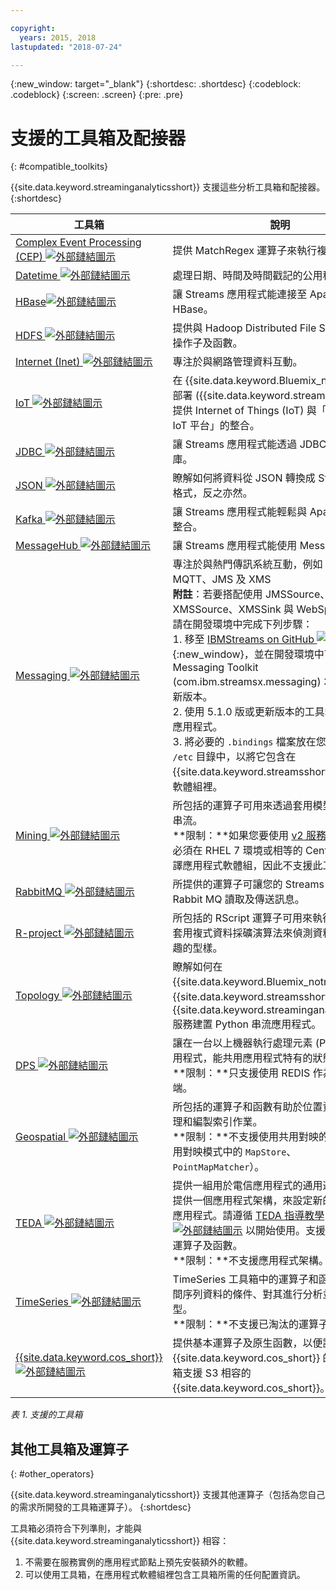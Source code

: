 ```yaml
---

copyright:
  years: 2015, 2018
lastupdated: "2018-07-24"

---
```


<!-- Attribute definitions -->
{:new_window: target="_blank"}
{:shortdesc: .shortdesc}
{:codeblock: .codeblock}
{:screen: .screen}
{:pre: .pre}

# 支援的工具箱及配接器
{: #compatible_toolkits}

{{site.data.keyword.streaminganalyticsshort}} 支援這些分析工具箱和配接器。
{:shortdesc}

|工具箱|說明|
| --------------------------------| --------------------------|
|[Complex Event Processing (CEP) ![外部鏈結圖示](../../icons/launch-glyph.svg "外部鏈結圖示")](https://ibm.co/2zOwODa)    |	提供 MatchRegex 運算子來執行複式事件處理。|
|[Datetime ![外部鏈結圖示](../../icons/launch-glyph.svg "外部鏈結圖示")](https://ibmstreams.github.io/streamsx.datetime/)	|	處理日期、時間及時間戳記的公用程式集。|
|[HBase![外部鏈結圖示](../../icons/launch-glyph.svg "外部鏈結圖示")](http://ibmstreams.github.io/streamsx.hbase/)        |讓 Streams 應用程式能連接至 Apache HBase。|
|[HDFS ![外部鏈結圖示](../../icons/launch-glyph.svg "外部鏈結圖示")](http://ibmstreams.github.io/streamsx.hdfs/)          |提供與 Hadoop Distributed File System 互動的操作子及函數。|
|[Internet (Inet) ![外部鏈結圖示](../../icons/launch-glyph.svg "外部鏈結圖示")](http://ibmstreams.github.io/streamsx.inet)|專注於與網路管理資料互動。|
|[IoT ![外部鏈結圖示](../../icons/launch-glyph.svg "外部鏈結圖示")](http://ibmstreams.github.io/streamsx.iot/)            |在 {{site.data.keyword.Bluemix_notm}} 或內部部署 ({{site.data.keyword.streamsshort}}) 中提供 Internet of Things (IoT) 與「IBM Watson IoT 平台」的整合。|
|[JDBC ![外部鏈結圖示](../../icons/launch-glyph.svg "外部鏈結圖示")](http://ibmstreams.github.io/streamsx.jdbc/)          |讓 Streams 應用程式能透過 JDBC 使用資料庫。|
|[JSON ![外部鏈結圖示](../../icons/launch-glyph.svg "外部鏈結圖示")](http://ibmstreams.github.io/streamsx.json/)          |瞭解如何將資料從 JSON 轉換成 Streams 值組格式，反之亦然。|
|[Kafka ![外部鏈結圖示](../../icons/launch-glyph.svg "外部鏈結圖示")](https://ibmstreams.github.io/streamsx.kafka/)       |讓 Streams 應用程式能輕鬆與 Apache Kafka 整合。|
|[MessageHub ![外部鏈結圖示](../../icons/launch-glyph.svg "外部鏈結圖示")](https://ibmstreams.github.io/streamsx.messagehub/) |讓 Streams 應用程式能使用 MessageHub。|
|[Messaging ![外部鏈結圖示](../../icons/launch-glyph.svg "外部鏈結圖示")](https://ibmstreams.github.io/streamsx.messaging/)   |  	專注於與熱門傳訊系統互動，例如 Kafka、MQTT、JMS 及 XMS	<br>**附註**：若要搭配使用 JMSSource、JMSSink、XMSSource、XMSSink 與 WebSphere MQ，請在開發環境中完成下列步驟：<br>1. 移至 [IBMStreams on GitHub ![外部鏈結圖示](../../icons/launch-glyph.svg "外部鏈結圖示")](https://github.com/IBMStreams){:new_window}，並在開發環境中下載 Messaging Toolkit (com.ibm.streamsx.messaging) 3.0.0 版或更新版本。<br>2. 使用 5.1.0 版或更新版本的工具箱來建置您的應用程式。<br>3. 將必要的 `.bindings` 檔案放在您應用程式的 `/etc` 目錄中，以將它包含在 {{site.data.keyword.streamsshort}} 應用程式軟體組裡。|
|[Mining ![外部鏈結圖示](../../icons/launch-glyph.svg "外部鏈結圖示")](https://ibm.co/2y3i5au)              	   	            |所包括的運算子可用來透過套用模型來發掘資料串流。<br> **限制：**如果您要使用 [v2 服務方案](/docs/services/StreamingAnalytics/service_plans.html)，由於您必須在 RHEL 7 環境或相等的 CentOS 版本中編譯應用程式軟體組，因此不支援此工具箱。|
|[RabbitMQ ![外部鏈結圖示](../../icons/launch-glyph.svg "外部鏈結圖示")](https://ibmstreams.github.io/streamsx.rabbitmq/)     |所提供的運算子可讓您的 Streams 應用程式從 Rabbit MQ 讀取及傳送訊息。|
|[R-project ![外部鏈結圖示](../../icons/launch-glyph.svg "外部鏈結圖示")](https://ibm.co/2h7D9lu)          	   	              |所包括的 RScript 運算子可用來執行 R 指令，並套用複式資料採礦演算法來偵測資料串流中感興趣的型樣。|
|[Topology ![外部鏈結圖示](../../icons/launch-glyph.svg "外部鏈結圖示")](http://ibmstreams.github.io/streamsx.topology/)      |瞭解如何在 {{site.data.keyword.Bluemix_notm}} 平台及 {{site.data.keyword.streamsshort}} 上為 {{site.data.keyword.streaminganalyticsshort}} 服務建置 Python 串流應用程式。|
|[DPS ![外部鏈結圖示](../../icons/launch-glyph.svg "外部鏈結圖示")](http://ibmstreams.github.io/streamsx.dps/) |	 讓在一台以上機器執行處理元素 (PE) 的多個應用程式，能共用應用程式特有的狀態資訊。<br>**限制：**只支援使用 REDIS 作為資料庫後端。| 	 	 	
|[Geospatial ![外部鏈結圖示](../../icons/launch-glyph.svg "外部鏈結圖示")](https://ibm.co/2h9x0VR) 	     |	所包括的運算子和函數有助於位置資料的有效處理和編製索引作業。<br>**限制：**不支援使用共用對映的運算子（共用對映模式中的 `MapStore`、`PointMapMatcher`）。|
|[TEDA ![外部鏈結圖示](../../icons/launch-glyph.svg "外部鏈結圖示")](https://ibm.co/2z9DS00)	   | 	提供一組用於電信應用程式的通用運算子，同時提供一個應用程式架構，來設定新的檔案對檔案應用程式。請遵循 [TEDA 指導教學 ![外部鏈結圖示](../../icons/launch-glyph.svg "外部鏈結圖示")](http://ibmstreams.github.io/streamsx.tutorial.teda/) 以開始使用。支援工具箱的所有運算子及函數。<br>**限制：**不支援應用程式架構。|
|[TimeSeries ![外部鏈結圖示](../../icons/launch-glyph.svg "外部鏈結圖示")](https://ibm.co/2zEPILZ)	 	  |TimeSeries 工具箱中的運算子和函數可設定時間序列資料的條件、對其進行分析並建立其模型。<br>**限制：**不支援已淘汰的運算子。|
| [{{site.data.keyword.cos_short}} ![外部鏈結圖示](../../icons/launch-glyph.svg "外部鏈結圖示")](https://bit.ly/2Ggp03T)	 	  |提供基本運算子及原生函數，以便讀寫 {{site.data.keyword.cos_short}} 的資料。工具箱支援 S3 相容的 {{site.data.keyword.cos_short}}。|

*表 1. 支援的工具箱*

## 其他工具箱及運算子
{: #other_operators}

{{site.data.keyword.streaminganalyticsshort}} 支援其他運算子（包括為您自己的需求所開發的工具箱運算子）。
{:shortdesc}

工具箱必須符合下列準則，才能與 {{site.data.keyword.streaminganalyticsshort}} 相容：

1. 不需要在服務實例的應用程式節點上預先安裝額外的軟體。
2. 可以使用工具箱，在應用程式軟體組裡包含工具箱所需的任何配置資訊。
